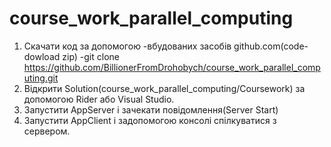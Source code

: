 # course_work_parallel_computing
1) Скачати код за допомогою 
-вбудованих засобів github.com(code-dowload zip)
-git clone https://github.com/BillionerFromDrohobych/course_work_parallel_computing.git
2) Відкрити Solution(course_work_parallel_computing/Coursework) за допомогою Rider або Visual Studio.
3) Запустити AppServer і зачекати повідомлення(Server Start)
4) Запустити AppClient і задопомогою консолі спілкуватися з сервером.
